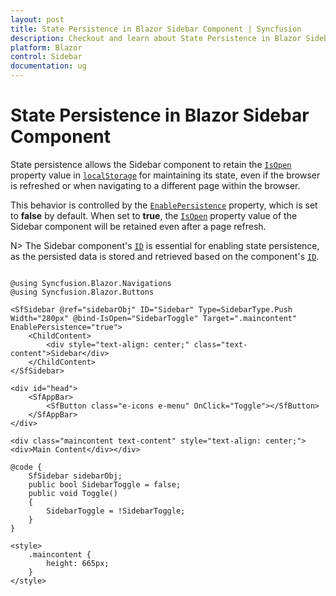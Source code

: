 ```yaml
---
layout: post
title: State Persistence in Blazor Sidebar Component | Syncfusion
description: Checkout and learn about State Persistence in Blazor Sidebar component in Blazor Server App and Blazor WebAssembly App.
platform: Blazor
control: Sidebar
documentation: ug
---
```


# State Persistence in Blazor Sidebar Component

State persistence allows the Sidebar component to retain the [`IsOpen`](https://help.syncfusion.com/cr/blazor/Syncfusion.Blazor.Navigations.SfSidebar.html#Syncfusion_Blazor_Navigations_SfSidebar_IsOpen) property value in [`localStorage`](https://www.w3schools.com/html/html5_webstorage.asp) for maintaining its state, even if the browser is refreshed or when navigating to a different page within the browser.

This behavior is controlled by the [`EnablePersistence`](https://help.syncfusion.com/cr/blazor/Syncfusion.Blazor.Navigations.SfSidebar.html#Syncfusion_Blazor_Navigations_SfSidebar_EnablePersistence) property, which is set to **false** by default. When set to **true**, the [`IsOpen`](https://help.syncfusion.com/cr/blazor/Syncfusion.Blazor.Navigations.SfSidebar.html#Syncfusion_Blazor_Navigations_SfSidebar_IsOpen) property value of the Sidebar component will be retained even after a page refresh.

N> The Sidebar component's [`ID`](https://help.syncfusion.com/cr/blazor/Syncfusion.Blazor.Navigations.SfSidebar.html#Syncfusion_Blazor_Navigations_SfSidebar_ID) is essential for enabling state persistence, as the persisted data is stored and retrieved based on the component's [`ID`](https://help.syncfusion.com/cr/blazor/Syncfusion.Blazor.Navigations.SfSidebar.html#Syncfusion_Blazor_Navigations_SfSidebar_ID).

```cshtml

@using Syncfusion.Blazor.Navigations
@using Syncfusion.Blazor.Buttons

<SfSidebar @ref="sidebarObj" ID="Sidebar" Type=SidebarType.Push Width="280px" @bind-IsOpen="SidebarToggle" Target=".maincontent" EnablePersistence="true">
    <ChildContent>
        <div style="text-align: center;" class="text-content">Sidebar</div>
    </ChildContent>
</SfSidebar>

<div id="head">
    <SfAppBar>
        <SfButton class="e-icons e-menu" OnClick="Toggle"></SfButton>
    </SfAppBar>
</div>

<div class="maincontent text-content" style="text-align: center;"><div>Main Content</div></div>

@code {
    SfSidebar sidebarObj;
    public bool SidebarToggle = false;
    public void Toggle()
    {
        SidebarToggle = !SidebarToggle;
    }
}

<style>
    .maincontent {
        height: 665px;
    }
</style>

```
